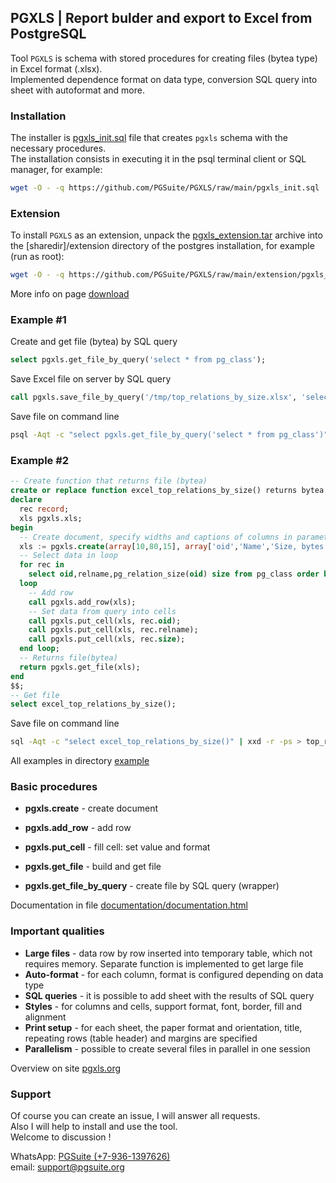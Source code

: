 ## PGXLS | Report bulder and export to Excel from PostgreSQL

Tool `PGXLS` is schema with stored procedures for creating files (bytea type) in Excel format (.xlsx).  
Implemented dependence format on data type, conversion SQL query into sheet with autoformat and more.

### Installation ###

The installer is [pgxls_init.sql](https://github.com/PGSuite/PGXLS/raw/main/pgxls_init.sql) file that creates `pgxls` schema with the necessary procedures.  
The installation consists in executing it in the psql terminal client or SQL manager, for example:  

```bash
wget -O - -q https://github.com/PGSuite/PGXLS/raw/main/pgxls_init.sql | psql -d [database]
```
### Extension ###

To install `PGXLS` as an extension, unpack the [pgxls_extension.tar](https://github.com/PGSuite/PGXLS/raw/main/extension/pgxls_extension.tar) archive into the [sharedir]/extension directory of the postgres installation, for example (run as root):

```bash
wget -O - -q https://github.com/PGSuite/PGXLS/raw/main/extension/pgxls_extension.tar | tar x -C `su - postgres -c "pg_config --sharedir"`/extension
```
More info on page [download](https://pgxls.org/en/download/)

### Example #1 ###

Create and get file (bytea) by SQL query
```sql
select pgxls.get_file_by_query('select * from pg_class');
```

Save Excel file on server by SQL query
```sql
call pgxls.save_file_by_query('/tmp/top_relations_by_size.xlsx', 'select oid,relname,pg_relation_size(oid) from pg_class order by 3 desc limit 10')
```

Save file on command line 
```bash
psql -Aqt -c "select pgxls.get_file_by_query('select * from pg_class')" | xxd -r -ps > pg_class.xlsx
```

### Example #2 ###

```sql
-- Create function that returns file (bytea)
create or replace function excel_top_relations_by_size() returns bytea language plpgsql as $$
declare 
  rec record;
  xls pgxls.xls; 
begin
  -- Create document, specify widths and captions of columns in parameters
  xls := pgxls.create(array[10,80,15], array['oid','Name','Size, bytes']);
  -- Select data in loop
  for rec in
    select oid,relname,pg_relation_size(oid) size from pg_class order by 3 desc limit 10    
  loop
    -- Add row
    call pgxls.add_row(xls);
    -- Set data from query into cells
    call pgxls.put_cell(xls, rec.oid);      
    call pgxls.put_cell(xls, rec.relname);   
    call pgxls.put_cell(xls, rec.size);
  end loop;  
  -- Returns file(bytea)
  return pgxls.get_file(xls);      
end
$$;
-- Get file
select excel_top_relations_by_size();
```

Save file on command line
```bash
sql -Aqt -c "select excel_top_relations_by_size()" | xxd -r -ps > top_relations_by_size.xlsx
```

All examples in directory [example](https://github.com/PGSuite/PGXLS/tree/main/example)

### Basic procedures ###
  
*   **pgxls.create** - create document
  
*   **pgxls.add_row** - add row
  
*   **pgxls.put_cell** - fill cell: set value and format
  
*   **pgxls.get_file** - build and get file

*   **pgxls.get_file_by_query**	- create file by SQL query (wrapper)


Documentation in file [documentation/documentation.html](https://htmlpreview.github.io/?https://github.com/PGSuite/PGXLS/blob/main/documentation/documentation.html)


### Important qualities ### 

*   **Large files** - data row by row inserted into temporary table, which not requires memory. Separate function is implemented to get large file
*   **Auto-format** - for each column, format is configured depending on data type
*   **SQL queries** - it is possible to add sheet with the results of SQL query
*   **Styles**      - for columns and cells, support format, font, border, fill and alignment
*   **Print setup** - for each sheet, the paper format and orientation, title, repeating rows (table header) and margins are specified
*   **Parallelism** - possible to create several files in parallel in one session

Overview on site [pgxls.org](https://pgxls.org/en/)

### Support ### 

Of course you can create an issue, I will answer all requests.  
Also I will help to install and use the tool.  
Welcome to discussion !  

WhatsApp: [PGSuite (+7-936-1397626)](https://wa.me/79361397626)  
email: [support\@pgsuite.org](mailto:support@pgsuite.org?subject=PGXLS)

